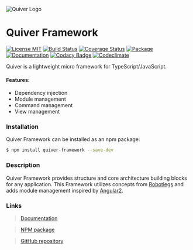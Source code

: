 ![Quiver Logo](https://i.imgur.com/yIMCP49.png)

# Quiver Framework

[![License MIT](https://img.shields.io/npm/l/quiver-framework.svg)](https://github.com/kristapsPelna/Quiver-Framework/blob/master/LICENSE.md)
[![Build Status](https://travis-ci.org/kristapsPelna/Quiver-Framework.svg?branch=master)](https://travis-ci.org/kristapsPelna/Quiver-Framework)
[![Coverage Status](https://img.shields.io/codecov/c/github/kristapsPelna/Quiver-Framework/master.svg)](https://codecov.io/gh/kristapsPelna/Quiver-Framework)
[![Package](https://img.shields.io/npm/v/quiver-framework.svg)](https://www.npmjs.com/package/quiver-framework)
[![Documentation](https://img.shields.io/website-up-down-green-red/https/kristapspelna.github.io/Quiver-Framework.svg?label=Documentation)](https://kristapspelna.github.io/Quiver-Framework)
[![Codacy Badge](https://api.codacy.com/project/badge/Grade/badae29437ae4ad1834aa080e39c7285)](https://www.codacy.com/app/kristapsPelna/Quiver-Framework/dashboard)
[![Codeclimate](https://img.shields.io/codeclimate/github/kristapsPelna/Quiver-Framework.svg)](https://codeclimate.com/github/kristapsPelna/Quiver-Framework)

Quiver is a lightweight micro framework for TypeScript/JavaScript.

#### Features:

* Dependency injection
* Module management
* Command management
* View management

### Installation

Quiver Framework can be installed as an npm package:

```bash
$ npm install quiver-framework --save-dev
```

### Description

Quiver Framework provides structure and core architecture building blocks for any application.
This Framework utilizes concepts from [Robotlegs](http://www.robotlegs.org/) and adds module management inspired by [Angular2](https://angular.io/).

### Links

> [Documentation](https://kristapsPelna.github.io/Quiver-Framework)

> [NPM package](https://www.npmjs.com/package/quiver-framework)

> [GitHub repository](https://github.com/kristapsPelna/Quiver-Framework)